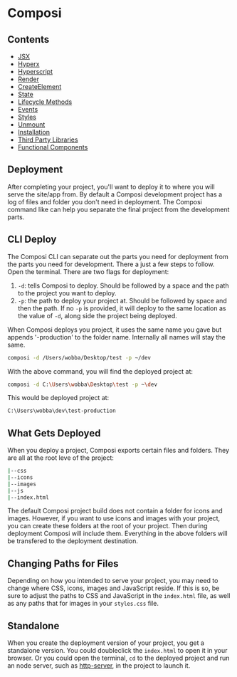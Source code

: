 Composi
=======

Contents
--------
- [JSX](./jsx.md)
- [Hyperx](./hyperx.md)
- [Hyperscript](./hyperscript.md)
- [Render](./render.md)
- [CreateElement](./create-element.md)
- [State](./state.md)
- [Lifecycle Methods](./lifecycle.md)
- [Events](./events.md)
- [Styles](./styles.md)
- [Unmount](./unmount.md)
- [Installation](../README.md)
- [Third Party Libraries](./third-party.md)
- [Functional Components](./functional-components.md)

Deployment
----------

After completing your project, you'll want to deploy it to where you will serve the site/app from. By default a Composi development project has a log of files and folder you don't need in deployment. The Composi command like can help you separate the final project from the development parts.

CLI Deploy
----------

The Composi CLI can separate out the parts you need for deployment from the parts you need for development. There a just a few steps to follow. Open the terminal. There are two flags for deployment:

1. `-d`: tells Composi to deploy. Should be followed by a space and the path to the project you want to deploy.
2. `-p`: the path to deploy your project at. Should be followed by space and then the path. If no `-p` is provided, it will deploy to the same location as the value of `-d`, along side the project being deployed.

When Composi deploys you project, it uses the same name you gave but appends '-production' to the folder name. Internally all names will stay the same.

```bash
composi -d /Users/wobba/Desktop/test -p ~/dev
```

With the above command, you will find the deployed project at:

```bash
composi -d C:\Users\wobba\Desktop\test -p ~\dev
```

This would be deployed project at: 

```bash
C:\Users\wobba\dev\test-production
```

What Gets Deployed
------------------

When you deploy a project, Composi exports certain files and folders. They are all at the root leve of the project:

```bash
|--css
|--icons
|--images
|--js
|--index.html
```

The default Composi project build does not contain a folder for icons and images. However, if you want to use icons and images with your project, you can create these folders at the root of your project. Then during deployment Composi will include them. Everything in the above folders will be transfered to the deployment destination.

Changing Paths for Files
------------------------

Depending on how you intended to serve your project, you may need to change where CSS, icons, images and JavaScript reside. If this is so, be sure to adjust the paths to CSS and JavaScript in the `index.html` file, as well as any paths that for images in your `styles.css` file.

Standalone
----------

When you create the deployment version of your project, you get a standalone version. You could doubleclick the <code>index.html</code> to open it in your browser. Or you could open the terminal, <code>cd</code> to the deployed project and run an node server, such as [http-server](https://www.npmjs.com/package/http-server), in the project to launch it.